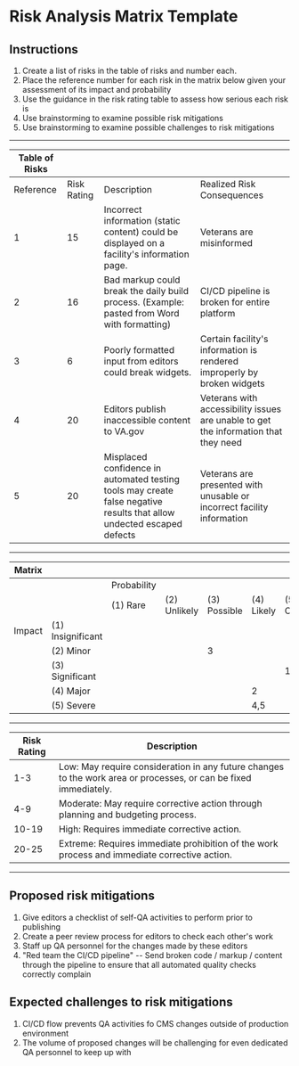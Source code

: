 # Risk Analysis Matrix Template

## Instructions
1. Create a list of risks in the table of risks and number each.
1. Place the reference number for each risk in the matrix below given your assessment of its impact and probability
1. Use the guidance in the risk rating table to assess how serious each risk is
1. Use brainstorming to examine possible risk mitigations
1. Use brainstorming to examine possible challenges to risk mitigations

---

| Table of Risks |             |             |                            |
|----------------|-------------|-------------|----------------------------|
|Reference       |Risk Rating  |Description  |Realized Risk Consequences  |
|1               |      15     | Incorrect information (static content) could be displayed on a facility's information page. | Veterans are misinformed |
|2               |      16     | Bad markup could break the daily build process. (Example: pasted from Word with formatting) | CI/CD pipeline is broken for entire platform |
|3               |      6      | Poorly formatted input from editors could break widgets. | Certain facility's information is rendered improperly by broken widgets |
|4               |     20      | Editors publish inaccessible content to VA.gov | Veterans with accessibility issues are unable to get the information that they need |
|5               |     20      | Misplaced confidence in automated testing tools may create false negative results that allow undected escaped defects | Veterans are presented with unusable or incorrect facility information |

---


| Matrix |                   |             |              |              |            |             |
|--------|-------------------|-------------|--------------|--------------|------------|-------------|
|        |                   | Probability |
|        |                   | (1) Rare    | (2) Unlikely | (3) Possible | (4) Likely | (5) Certain |
| Impact | (1) Insignificant |             |              |              |            |             |
|        | (2) Minor         |             |              |       3      |            |             |
|        | (3) Significant   |             |              |              |            |      1      |
|        | (4) Major         |             |              |              |     2      |             |
|        | (5) Severe        |             |              |              |     4,5    |             |

---

| Risk Rating  | Description                                                                                                      |
|--------------|------------------------------------------------------------------------------------------------------------------|
| 1-3          | Low: May require consideration in any future changes to the work area or processes, or can be fixed immediately. |
| 4-9          | Moderate: May require corrective action through planning and budgeting process.                                  |
| 10-19        | High: Requires immediate corrective action.                                                                      |
| 20-25        | Extreme: Requires immediate prohibition of the work process and immediate corrective action.                     |

---

## Proposed risk mitigations
1. Give editors a checklist of self-QA activities to perform prior to publishing
1. Create a peer review process for editors to check each other's work
1. Staff up QA personnel for the changes made by these editors 
1. "Red team the CI/CD pipeline" -- Send broken code / markup / content through the pipeline to ensure that all automated quality checks correctly complain


## Expected challenges to risk mitigations
1. CI/CD flow prevents QA activities fo CMS changes outside of production environment
1. The volume of proposed changes will be challenging for even dedicated QA personnel to keep up with
